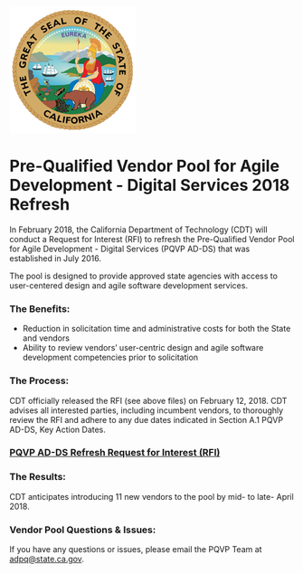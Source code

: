 ![The great Seal of the State of California](GreatSeal.png)
# Pre-Qualified Vendor Pool for Agile Development - Digital Services 2018 Refresh 

In February 2018, the California Department of Technology (CDT) will conduct a Request for Interest (RFI) to refresh the Pre-Qualified Vendor Pool for Agile Development - Digital Services (PQVP AD-DS) that was established in July 2016. 

The pool is designed to provide approved state agencies with access to user-centered design and agile software development services.

### The Benefits:
* Reduction in solicitation time and administrative costs for both the State and vendors
* Ability to review vendors’ user-centric design and agile software development competencies prior to solicitation

### The Process:
CDT officially released the RFI (see above files) on February 12, 2018.  CDT advises all interested parties, including incumbent vendors, to thoroughly review the RFI and adhere to any due dates indicated in Section A.1 PQVP AD-DS, Key Action Dates.    

### [PQVP AD-DS Refresh Request for Interest (RFI)](https://github.com/CDTProcurement/adpq/blob/master/RFI%20CDT-PQVP-0118%20-%20PQVP%20DS-AD%20(Final).pdf)

### The Results:
CDT anticipates introducing 11 new vendors to the pool by mid- to late- April 2018.
 
### Vendor Pool Questions & Issues:
If you have any questions or issues, please email the PQVP Team at adpq@state.ca.gov.
 
